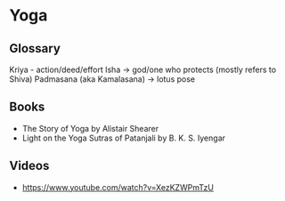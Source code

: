 # Yoga

## Glossary

Kriya - action/deed/effort
Isha  -> god/one who protects (mostly refers to Shiva)
Padmasana (aka Kamalasana) -> lotus pose

## Books

- The Story of Yoga by Alistair Shearer
- Light on the Yoga Sutras of Patanjali by B. K. S. Iyengar

## Videos

- https://www.youtube.com/watch?v=XezKZWPmTzU
